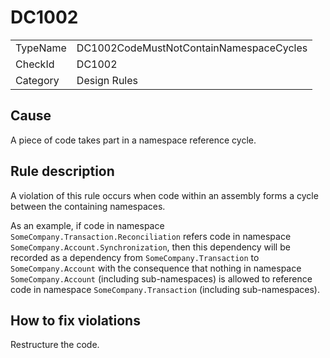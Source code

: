 # DC1002

<table>
<tr>
  <td>TypeName</td>
  <td>DC1002CodeMustNotContainNamespaceCycles</td>
</tr>
<tr>
  <td>CheckId</td>
  <td>DC1002</td>
</tr>
<tr>
  <td>Category</td>
  <td>Design Rules</td>
</tr>
</table>

## Cause

A piece of code takes part in a namespace reference cycle.

## Rule description

A violation of this rule occurs when code within an assembly forms a cycle between the containing namespaces.

As an example, if code in namespace `SomeCompany.Transaction.Reconciliation` refers code in namespace `SomeCompany.Account.Synchronization`, then this dependency will be recorded as a dependency from `SomeCompany.Transaction` to `SomeCompany.Account` with the consequence that nothing in namespace `SomeCompany.Account` (including sub-namespaces) is allowed to reference code in namespace `SomeCompany.Transaction` (including sub-namespaces).


## How to fix violations

Restructure the code.
